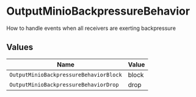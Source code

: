 # OutputMinioBackpressureBehavior

How to handle events when all receivers are exerting backpressure


## Values

| Name                                   | Value                                  |
| -------------------------------------- | -------------------------------------- |
| `OutputMinioBackpressureBehaviorBlock` | block                                  |
| `OutputMinioBackpressureBehaviorDrop`  | drop                                   |